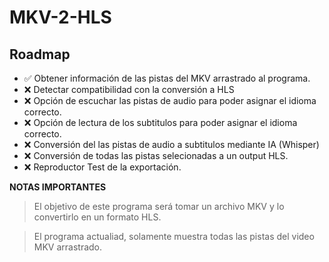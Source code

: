 # MKV-2-HLS

## Roadmap
- ✅ Obtener información de las pistas del MKV arrastrado al programa.
- ❌ Detectar compatibilidad con la conversión a HLS
- ❌ Opción de escuchar las pistas de audio para poder asignar el idioma correcto.
- ❌ Opción de lectura de los subtitulos para poder asignar el idioma correcto.
- ❌ Conversión del las pistas de audio a subtitulos mediante IA (Whisper)
- ❌ Conversión de todas las pistas selecionadas a un output HLS.
- ❌ Reproductor Test de la exportación.

__**NOTAS IMPORTANTES**__

>El objetivo de este programa será tomar un archivo MKV y lo convertirlo en un formato HLS.

>El programa actualiad, solamente muestra todas las pistas del video MKV arrastrado.
